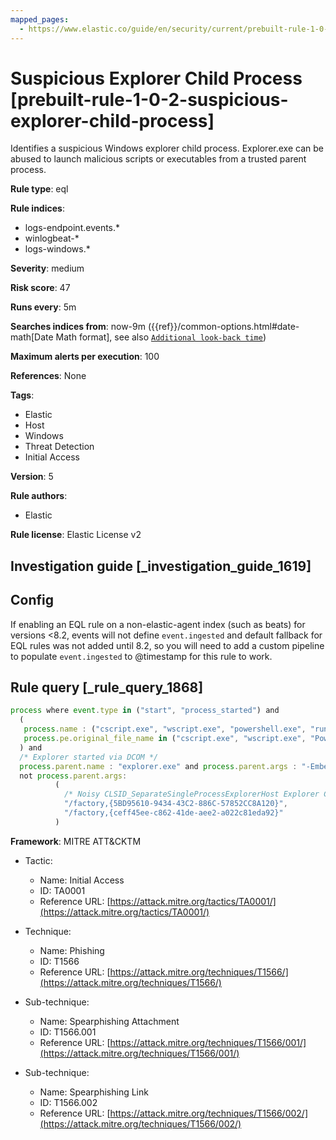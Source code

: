 ```yaml
---
mapped_pages:
  - https://www.elastic.co/guide/en/security/current/prebuilt-rule-1-0-2-suspicious-explorer-child-process.html
---
```


# Suspicious Explorer Child Process [prebuilt-rule-1-0-2-suspicious-explorer-child-process]

Identifies a suspicious Windows explorer child process. Explorer.exe can be abused to launch malicious scripts or executables from a trusted parent process.

**Rule type**: eql

**Rule indices**:

* logs-endpoint.events.*
* winlogbeat-*
* logs-windows.*

**Severity**: medium

**Risk score**: 47

**Runs every**: 5m

**Searches indices from**: now-9m ({{ref}}/common-options.html#date-math[Date Math format], see also [`Additional look-back time`](docs-content://solutions/security/detect-and-alert/create-detection-rule.md#rule-schedule))

**Maximum alerts per execution**: 100

**References**: None

**Tags**:

* Elastic
* Host
* Windows
* Threat Detection
* Initial Access

**Version**: 5

**Rule authors**:

* Elastic

**Rule license**: Elastic License v2

## Investigation guide [_investigation_guide_1619]

## Config

If enabling an EQL rule on a non-elastic-agent index (such as beats) for versions <8.2, events will not define `event.ingested` and default fallback for EQL rules was not added until 8.2, so you will need to add a custom pipeline to populate `event.ingested` to @timestamp for this rule to work.

## Rule query [_rule_query_1868]

```js
process where event.type in ("start", "process_started") and
  (
   process.name : ("cscript.exe", "wscript.exe", "powershell.exe", "rundll32.exe", "cmd.exe", "mshta.exe", "regsvr32.exe") or
   process.pe.original_file_name in ("cscript.exe", "wscript.exe", "PowerShell.EXE", "RUNDLL32.EXE", "Cmd.Exe", "MSHTA.EXE", "REGSVR32.EXE")
  ) and
  /* Explorer started via DCOM */
  process.parent.name : "explorer.exe" and process.parent.args : "-Embedding" and
  not process.parent.args:
          (
            /* Noisy CLSID_SeparateSingleProcessExplorerHost Explorer COM Class IDs   */
            "/factory,{5BD95610-9434-43C2-886C-57852CC8A120}",
            "/factory,{ceff45ee-c862-41de-aee2-a022c81eda92}"
          )
```

**Framework**: MITRE ATT&CKTM

* Tactic:

    * Name: Initial Access
    * ID: TA0001
    * Reference URL: [https://attack.mitre.org/tactics/TA0001/](https://attack.mitre.org/tactics/TA0001/)

* Technique:

    * Name: Phishing
    * ID: T1566
    * Reference URL: [https://attack.mitre.org/techniques/T1566/](https://attack.mitre.org/techniques/T1566/)

* Sub-technique:

    * Name: Spearphishing Attachment
    * ID: T1566.001
    * Reference URL: [https://attack.mitre.org/techniques/T1566/001/](https://attack.mitre.org/techniques/T1566/001/)

* Sub-technique:

    * Name: Spearphishing Link
    * ID: T1566.002
    * Reference URL: [https://attack.mitre.org/techniques/T1566/002/](https://attack.mitre.org/techniques/T1566/002/)



